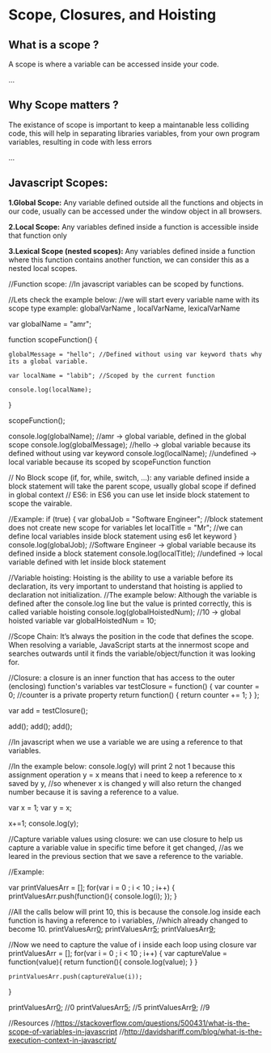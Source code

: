 # Scope, Closures, and Hoisting

## What is a scope ?
A scope is where a variable can be accessed inside your code.

...


## Why Scope matters ?
The existance of scope is important to keep a maintanable less colliding code, this will help in separating libraries variables, from your own program variables, resulting in code with less errors

...


## Javascript Scopes:
**1.Global Scope:** Any variable defined outside all the functions and objects in our code, usually can be accessed under the window object in all browsers.

**2.Local Scope:** Any variables defined inside a function is accessible inside that function only

**3.Lexical Scope (nested scopes):** Any variables defined inside a function where this function contains another function, we can consider this as a nested local scopes.





//Function scope:
//In javascript variables can be scoped by functions.

//Lets check the example below:
//we will start every variable name with its scope type example: globalVarName , localVarName, lexicalVarName

var globalName = "amr";

function scopeFunction() {

    globalMessage = "hello"; //Defined without using var keyword thats why its a global variable.

    var localName = "labib"; //Scoped by the current function

    console.log(localName);
}

scopeFunction();

console.log(globalName);       //amr  ->  global variable, defined in the global scope
console.log(globalMessage);    //hello -> global variable because its defined without using var keyword
console.log(localName);        //undefined  -> local variable because its scoped by scopeFunction function




// No Block scope (if, for, while, switch, ...): any variable defined inside a block statement will take the parent scope, usually global scope if defined in global context
// ES6: in ES6 you can use let inside block statement to scope the vairable.

//Example:
if (true) {
    var globalJob = "Software Engineer"; //block statement does not create new scope for variables
    let localTitle = "Mr"; //we can define local variables inside block statement using es6 let keyword
}
console.log(globalJob);  //Software Engineer -> global variable because its defined inside a block statement
console.log(localTitle); //undefined ->  local variable defined with let inside block statement



//Variable hoisting: Hoisting is the ability to use a variable before its declaration, its very important to understand that hoisting is applied to declaration not initialization.
//The example below: Although the variable is defined after the console.log line but the value is printed correctly, this is called variable hoisting
console.log(globalHoistedNum); //10 -> global hoisted variable
var globalHoistedNum = 10;


//Scope Chain: It’s always the position in the code that defines the scope. When resolving a variable, JavaScript starts at the innermost scope and searches outwards until it finds the variable/object/function it was looking for.


//Closure: a closure is an inner function that has access to the outer (enclosing) function's variables
var testClosure = function() {
    var counter = 0; //counter is a private property
    return function() {
        return counter += 1;
    }
};

var add = testClosure();

add();
add();
add();



//In javascript when we use a variable we are using a reference to that variables.

//In the example below: console.log(y) will print 2 not 1 because this assignment operation y = x means that i need to keep a reference to x saved by y,
//so whenever x is changed y will also return the changed number because it is saving a reference to a value.

var x = 1;
var y = x;

x+=1;
console.log(y);

//Capture variable values using closure: we can use closure to help us capture a variable value in specific time before it get changed,
//as we leared in the previous section that we save a reference to the variable.

//Example:


var printValuesArr = [];
for(var i = 0 ; i < 10 ; i++)
{
    printValuesArr.push(function(){
        console.log(i);
    });
}

//All the calls below will print 10, this is because the console.log inside each function is having a reference to i variables,
//which already changed to become 10.
printValuesArr[0]();
printValuesArr[5]();
printValuesArr[9]();


//Now we need to capture the value of i inside each loop using closure
var printValuesArr = [];
for(var i = 0 ; i < 10 ; i++)
{
    var captureValue = function(value){
        return function(){
            console.log(value);
        }
    }

    printValuesArr.push(captureValue(i));
}

printValuesArr[0](); //0
printValuesArr[5](); //5
printValuesArr[9](); //9



//Resources
//https://stackoverflow.com/questions/500431/what-is-the-scope-of-variables-in-javascript
//http://davidshariff.com/blog/what-is-the-execution-context-in-javascript/

